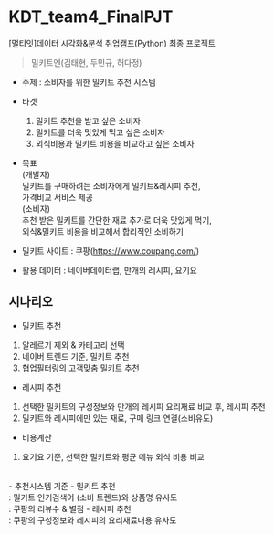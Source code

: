 # KDT_team4_FinalPJT
[멀티잇]데이터 시각화&amp;분석 취업캠프(Python) 최종 프로젝트
> 밀키트엔(김태현, 두민규, 허다정)

- 주제 : 소비자를 위한 밀키트 추천 시스템

- 타겟<br>
  1. 밀키트 추천을 받고 싶은 소비자 
  2. 밀키트를 더욱 맛있게 먹고 싶은 소비자
  3. 외식비용과 밀키트 비용을 비교하고 싶은 소비자

- 목표<br>
(개발자)<br>
밀키트를 구매하려는 소비자에게 밀키트&레시피 추천,<br>
가격비교 서비스 제공 <br>
(소비자) <br>
추천 받은 밀키트를 간단한 재료 추가로 더욱 맛있게 먹기, <br>
외식&밀키트 비용을 비교해서 합리적인 소비하기<br>

- 밀키트 사이트 : 쿠팡(https://www.coupang.com/)
- 활용 데이터 : 네이버데이터랩, 만개의 레시피, 요기요

   
## 시나리오
- 밀키트 추천
1. 알레르기 제외 & 카테고리 선택
2. 네이버 트렌드 기준, 밀키트 추천
3. 협업필터링의 고객맞춤 밀키트 추천

- 레시피 추천
1. 선택한 밀키트의 구성정보와 만개의 레시피 요리재료 비교 후, 레시피 추천
2. 밀키트와 레시피에만 있는 재료, 구매 링크 연결(소비유도)

- 비용계산
1. 요기요 기준, 선택한 밀키트와 평균 메뉴 외식 비용 비교

<br>
- 추천시스템 기준
  - 밀키트 추천<br>
   : 밀키트 인기검색어 (소비 트렌드)와 상품명 유사도<br>
   : 쿠팡의 리뷰수 & 별점
  - 레시피 추천<br>
   : 쿠팡의 구성정보와 레시피의 요리재료내용 유사도
